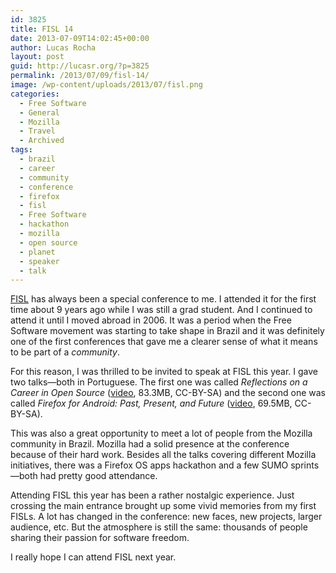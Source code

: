 ```yaml
---
id: 3825
title: FISL 14
date: 2013-07-09T14:02:45+00:00
author: Lucas Rocha
layout: post
guid: http://lucasr.org/?p=3825
permalink: /2013/07/09/fisl-14/
image: /wp-content/uploads/2013/07/fisl.png
categories:
  - Free Software
  - General
  - Mozilla
  - Travel
  - Archived
tags:
  - brazil
  - career
  - community
  - conference
  - firefox
  - fisl
  - Free Software
  - hackathon
  - mozilla
  - open source
  - planet
  - speaker
  - talk
---
```

[FISL](http://www.fisl.org.br) has always been a special conference to me. I
attended it for the first time about 9 years ago while I was still a grad
student. And I continued to attend it until I moved abroad in 2006. It was a
period when the Free Software movement was starting to take shape in Brazil and
it was definitely one of the first conferences that gave me a clearer sense of
what it means to be part of a _community_.

For this reason, I was thrilled to be invited to speak at FISL this year. I
gave two talks—both in Portuguese. The first one was called _Reflections on a
Career in Open Source_
([video](http://hemingway.softwarelivre.org/fisl14/high/41b/sala41b-high-201307041801.ogg),
 83.3MB, CC-BY-SA) and the second one was called _Firefox for Android: Past,
Present, and Future_
([video](http://hemingway.softwarelivre.org/fisl14/high/41b/sala41b-high-201307051102.ogg),
 69.5MB, CC-BY-SA).

This was also a great opportunity to meet a lot of people from the Mozilla
community in Brazil. Mozilla had a solid presence at the conference because of
their hard work. Besides all the talks covering different Mozilla initiatives,
there was a Firefox OS apps hackathon and a few SUMO sprints—both had
pretty good attendance.

Attending FISL this year has been a rather nostalgic experience. Just crossing
the main entrance brought up some vivid memories from my first FISLs. A lot has
changed in the conference: new faces, new projects, larger audience, etc. But
the atmosphere is still the same: thousands of people sharing their passion for
software freedom.

I really hope I can attend FISL next year.
